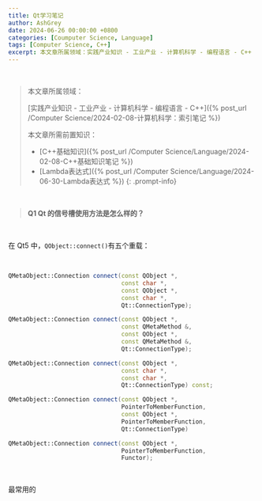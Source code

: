 ```yaml
---
title: Qt学习笔记
author: AshGrey
date: 2024-06-26 00:00:00 +0800
categories: [Coumputer Science, Language]
tags: [Computer Science, C++]
excerpt: 本文章所属领域：实践产业知识 - 工业产业 - 计算机科学 - 编程语言 - C++
---
```



<br>

> 本文章所属领域：
>
> [实践产业知识 - 工业产业 - 计算机科学 - 编程语言 - C++]({% post_url /Computer Science/2024-02-08-计算机科学：索引笔记 %})
>
> 本文章所需前置知识：
>
> - [C++基础知识]({% post_url /Computer Science/Language/2024-02-08-C++基础知识笔记 %})
> - [Lambda表达式]({% post_url /Computer Science/Language/2024-06-30-Lambda表达式 %})
{: .prompt-info}

<br>

> **Q1 Qt 的信号槽使用方法是怎么样的？**

<br>

在 Qt5 中，`QObject::connect()`有五个重载：

<br>

``` cpp
QMetaObject::Connection connect(const QObject *,
                                const char *,
                                const QObject *,
                                const char *,
                                Qt::ConnectionType);

QMetaObject::Connection connect(const QObject *,
                                const QMetaMethod &,
                                const QObject *,
                                const QMetaMethod &,
                                Qt::ConnectionType);

QMetaObject::Connection connect(const QObject *,
                                const char *,
                                const char *,
                                Qt::ConnectionType) const;

QMetaObject::Connection connect(const QObject *,
                                PointerToMemberFunction,
                                const QObject *,
                                PointerToMemberFunction,
                                Qt::ConnectionType)

QMetaObject::Connection connect(const QObject *,
                                PointerToMemberFunction,
                                Functor);
```

<br>

最常用的